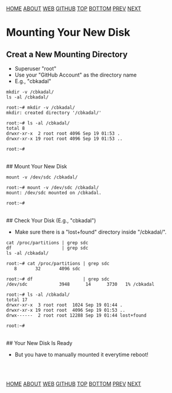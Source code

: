 ---
---

[HOME](index.md)
[ABOUT](README.md)
[WEB](https://osp4diss.vlsm.org/)
[GITHUB](https://github.com/os2xx/osp4diss/)
[TOP](#)
[BOTTOM](#endofpage)
[PREV](W03-05.md)
[NEXT](W03-07.md)

# Mounting Your New Disk

## Creat a New Mounting Directory

* Superuser "root"
* Use your "GitHub Account" as the directory name
* E.g., "cbkadal"

```
mkdir -v /cbkadal/
ls -al /cbkadal/

```

```
root:~# mkdir -v /cbkadal/
mkdir: created directory '/cbkadal/'

root:~# ls -al /cbkadal/
total 8
drwxr-xr-x  2 root root 4096 Sep 19 01:53 .
drwxr-xr-x 19 root root 4096 Sep 19 01:53 ..

root:~#

```

<br>
## Mount Your New Disk 

```
mount -v /dev/sdc /cbkadal/

```

```
root:~# mount -v /dev/sdc /cbkadal/
mount: /dev/sdc mounted on /cbkadal.

root:~#

```

<br>
## Check Your Disk (E.g., "cbkadal")

* Make sure there is a "lost+found" directory inside "/cbkadal/".

```
cat /proc/partitions | grep sdc
df                   | grep sdc
ls -al /cbkadal/

```

```
root:~# cat /proc/partitions | grep sdc
   8       32       4096 sdc

root:~# df                   | grep sdc
/dev/sdc            3948      14      3730   1% /cbkadal

root:~# ls -al /cbkadal/
total 17
drwxr-xr-x  3 root root  1024 Sep 19 01:44 .
drwxr-xr-x 19 root root  4096 Sep 19 01:53 ..
drwx------  2 root root 12288 Sep 19 01:44 lost+found

root:~#

```

<br>
## Your New Disk Is Ready

* But you have to manually mounted it everytime reboot!

<br id="endofpage"><br>

[HOME](index.md)
[ABOUT](README.md)
[WEB](https://osp4diss.vlsm.org/)
[GITHUB](https://github.com/os2xx/osp4diss)
[TOP](#)
[BOTTOM](#endofpage)
[PREV](W03-05.md)
[NEXT](W03-07.md)
<br>

